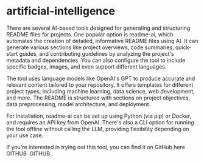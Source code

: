 # artificial-intelligence
There are several AI-based tools designed for generating and structuring README files for projects. One popular option is readme-ai, which automates the creation of detailed, informative README files using AI. It can generate various sections like project overviews, code summaries, quick-start guides, and contributing guidelines by analyzing the project's metadata and dependencies. You can also configure the tool to include specific badges, images, and even support different languages.

The tool uses language models like OpenAI's GPT to produce accurate and relevant content tailored to your repository. It offers templates for different project types, including machine learning, data science, web development, and more. The README is structured with sections on project objectives, data preprocessing, model architecture, and deployment.

For installation, readme-ai can be set up using Python (via pip) or Docker, and requires an API key from OpenAI. There's also a CLI option for running the tool offline without calling the LLM, providing flexibility depending on your use case.

If you're interested in trying out this tool, you can find it on GitHub here​
GITHUB
​
GITHUB
.






